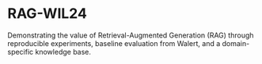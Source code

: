 # RAG-WIL24
Demonstrating the value of Retrieval-Augmented Generation (RAG) through reproducible experiments, baseline evaluation from Walert, and a domain-specific knowledge base.
